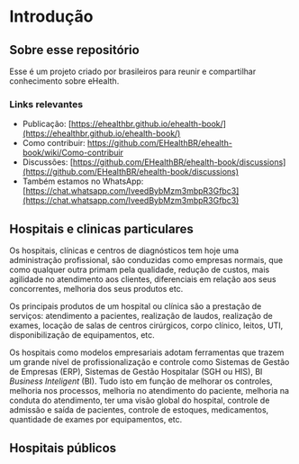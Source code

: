 # Introdução

## Sobre esse repositório

Esse é um projeto criado por brasileiros para reunir e compartilhar conhecimento sobre eHealth.

### Links relevantes

* Publicação: [https://ehealthbr.github.io/ehealth-book/](https://ehealthbr.github.io/ehealth-book/)
* Como contribuir: https://github.com/EHealthBR/ehealth-book/wiki/Como-contribuir
* Discussões: [https://github.com/EHealthBR/ehealth-book/discussions](https://github.com/EHealthBR/ehealth-book/discussions)
* Também estamos no WhatsApp: [https://chat.whatsapp.com/IveedBybMzm3mbpR3Gfbc3](https://chat.whatsapp.com/IveedBybMzm3mbpR3Gfbc3)

## Hospitais e clinicas particulares

Os hospitais, clínicas e centros de diagnósticos tem hoje uma administração profissional, são conduzidas como empresas normais, que como qualquer outra primam pela qualidade, redução de custos, mais agilidade no atendimento aos clientes, diferenciais em relação aos seus concorrentes, melhoria dos seus produtos etc.

Os principais produtos de um hospital ou clínica são a prestação de serviços: atendimento a pacientes, realização de laudos, realização de exames, locação de salas de centros cirúrgicos, corpo clínico, leitos, UTI, disponibilização de equipamentos, etc.

Os hospitais como modelos empresariais adotam ferramentas que trazem um grande nível de profissionalização e controle como Sistemas de Gestão de Empresas \(ERP\), Sistemas de Gestão Hospitalar \(SGH ou HIS\), BI _Business Inteligent_ \(BI\). Tudo isto em função de melhorar os controles, melhoria nos processos, melhoria no atendimento do paciente, melhoria na conduta do atendimento, ter uma visão global do hospital, controle de admissão e saída de pacientes, controle de estoques, medicamentos, quantidade de exames por equipamentos, etc.

## Hospitais públicos

